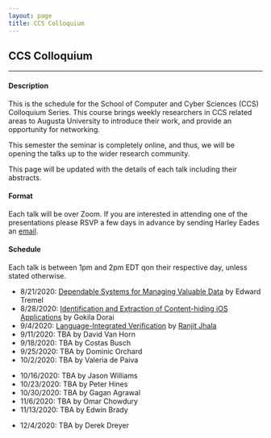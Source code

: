 ```yaml
---
layout: page
title: CCS Colloquium
---
```


CCS Colloquium
--------------
-------------------

#### Description

This is the schedule for the School of Computer and Cyber Sciences
(CCS) Colloquium Series.  This course brings weekly researchers in CCS
related areas to Augusta University to introduce their work, and
provide an opportunity for networking.

This semester the seminar is completely online, and thus, we will be
opening the talks up to the wider research community.

This page will be updated with the details of each talk including
their abstracts.

#### Format

Each talk will be over Zoom.  If you are interested in attending one
of the presentations please RSVP a few days in advance by sending
Harley Eades an <a href="mailto:harley.eades@gmail.com">email</a>.

#### Schedule

Each talk is between 1pm and 2pm EDT qon their respective day, unless
stated otherwise.

- 8/21/2020: [Dependable Systems for Managing Valuable Data](/colloquium_talks/Tremel.html) by Edward Tremel
- 8/28/2020: [Identification and Extraction of Content-hiding iOS Applications](/colloquium_talks/Dorai.html) by Gokila Dorai
- 9/4/2020: [Language-Integrated Verification](/colloquium_talks/Jhala.html) by [Ranjit Jhala](https://ranjitjhala.github.io/)
- 9/11/2020: TBA by David Van Horn
- 9/18/2020: TBA by Costas Busch
- 9/25/2020: TBA by Dominic Orchard
- 10/2/2020: TBA by Valeria de Paiva
<!-- 10/9/2020: -->
- 10/16/2020: TBA by Jason Williams
- 10/23/2020: TBA by Peter Hines
- 10/30/2020: TBA by Gagan Agrawal
- 11/6/2020: TBA by Omar Chowdury
- 11/13/2020: TBA by Edwin Brady
<!--- 11/20/2020: -->
<!--- 11/27/2020:-->
- 12/4/2020: TBA by Derek Dreyer


